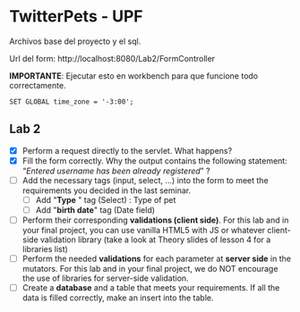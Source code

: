 # TwitterPets - UPF

Archivos base del proyecto y el sql.





Url del form: http://localhost:8080/Lab2/FormController



**IMPORTANTE**: Ejecutar esto en workbench para que funcione todo correctamente.

```
SET GLOBAL time_zone = '-3:00';
```



## Lab 2 

- [x] Perform a request directly to the servlet. What happens?
- [x] Fill the form correctly. Why the output contains the following statement: “*Entered username has been already registered*” ?
- [ ] Add the necessary tags (input, select, ...) into the form to meet the requirements you decided in the last seminar.
  - [ ] Add "**Type** " tag (Select) : Type of pet
  - [ ] Add "**birth date**" tag (Date field)
- [ ] Perform their corresponding **validations (client side)**. For this lab and in your final project, you can use vanilla HTML5 with JS or whatever client-side validation library (take a look at Theory slides of lesson 4 for a libraries list)
- [ ] Perform the needed **validations** for each parameter at **server side** in the mutators. For this lab and in your final project, we do NOT encourage the use of libraries for server-side validation.
- [ ] Create a **database** and a table that meets your requirements. If all the data is filled correctly, make an insert into the table.